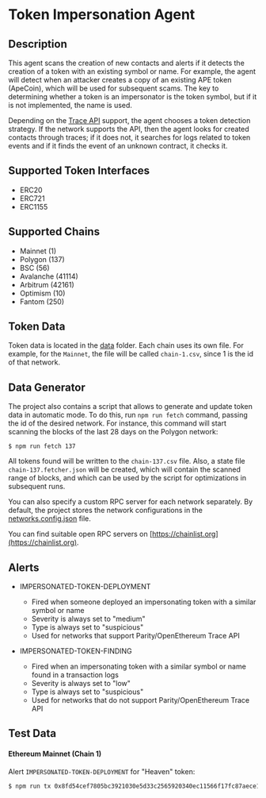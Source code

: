 # Token Impersonation Agent

## Description

This agent scans the creation of new contacts and alerts if it detects the creation of a token with an existing symbol or name.
For example, the agent will detect when an attacker creates a copy of an existing APE token (ApeCoin), 
which will be used for subsequent scams.
The key to determining whether a token is an impersonator is the token symbol, 
but if it is not implemented, the name is used.

Depending on the [Trace API](https://openethereum.github.io/JSONRPC-trace-module) support, 
the agent chooses a token detection strategy. 
If the network supports the API, then the agent looks for created contacts through traces;
if it does not, it searches for logs related to token events and if it finds the event of an unknown contract, it checks it.

## Supported Token Interfaces

- ERC20
- ERC721
- ERC1155

## Supported Chains

- Mainnet (1)
- Polygon (137)
- BSC (56)
- Avalanche (41114)
- Arbitrum (42161)
- Optimism (10)
- Fantom (250)

## Token Data

Token data is located in the [data](./data) folder.
Each chain uses its own file. 
For example, for the `Mainnet`, the file will be called `chain-1.csv`, since 1 is the id of that network.

## Data Generator

The project also contains a script that allows to generate and update token data in automatic mode. 
To do this, run `npm run fetch` command, passing the id of the desired network.
For instance, this command will start scanning the blocks of the last 28 days on the Polygon network:

```shell script
$ npm run fetch 137
```
 
All tokens found will be written to the `chain-137.csv` file. Also, a state file `chain-137.fetcher.json` will be created, 
which will contain the scanned range of blocks, and which can be used by the script for optimizations in subsequent runs.

You can also specify a custom RPC server for each network separately. 
By default, the project stores the network configurations in the [networks.config.json](./networks.config.json) file.

You can find suitable open RPC servers on [https://chainlist.org](https://chainlist.org).

## Alerts

- IMPERSONATED-TOKEN-DEPLOYMENT
  - Fired when someone deployed an impersonating token with a similar symbol or name
  - Severity is always set to "medium"
  - Type is always set to "suspicious"
  - Used for networks that support Parity/OpenEthereum Trace API

- IMPERSONATED-TOKEN-FINDING
  - Fired when an impersonating token with a similar symbol or name found in a transaction logs
  - Severity is always set to "low"
  - Type is always set to "suspicious"
  - Used for networks that do not support Parity/OpenEthereum Trace API

## Test Data

#### Ethereum Mainnet (Chain 1)

Alert `IMPERSONATED-TOKEN-DEPLOYMENT` for "Heaven" token:

```bash
$ npm run tx 0x8fd54cef7805bc3921030e5d33c2565920340ec11566f17fc87aece108cea6cf
```
